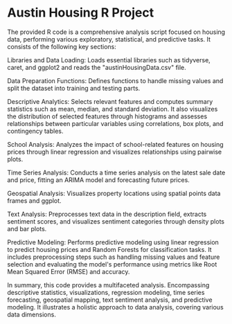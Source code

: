 # Austin Housing R Project

The provided R code is a comprehensive analysis script focused on housing data, performing various exploratory, statistical, and predictive tasks. It consists of the following key sections:

Libraries and Data Loading: Loads essential libraries such as tidyverse, caret, and ggplot2 and reads the "austinHousingData.csv" file.

Data Preparation Functions: Defines functions to handle missing values and split the dataset into training and testing parts.

Descriptive Analytics: Selects relevant features and computes summary statistics such as mean, median, and standard deviation. It also visualizes the distribution of selected features through histograms and assesses relationships between particular variables using correlations, box plots, and contingency tables.

School Analysis: Analyzes the impact of school-related features on housing prices through linear regression and visualizes relationships using pairwise plots.

Time Series Analysis: Conducts a time series analysis on the latest sale date and price, fitting an ARIMA model and forecasting future prices.

Geospatial Analysis: Visualizes property locations using spatial points data frames and ggplot.

Text Analysis: Preprocesses text data in the description field, extracts sentiment scores, and visualizes sentiment categories through density plots and bar plots.

Predictive Modeling: Performs predictive modeling using linear regression to predict housing prices and Random Forests for classification tasks. It includes preprocessing steps such as handling missing values and feature selection and evaluating the model's performance using metrics like Root Mean Squared Error (RMSE) and accuracy.

In summary, this code provides a multifaceted analysis. Encompassing descriptive statistics, visualizations, regression modeling, time series forecasting, geospatial mapping, text sentiment analysis, and predictive modeling. It illustrates a holistic approach to data analysis, covering various data dimensions.
